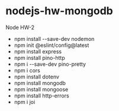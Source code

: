 # nodejs-hw-mongodb

Node HW-2

- npm install --save-dev nodemon
- npm init @eslint/config@latest
- npm install express
- npm install pino-http
- npm i --save-dev pino-pretty
- npm i cors
- npm install dotenv
- npm install mongodb
- npm install mongoose
- npm install http-errors
- npm i joi
